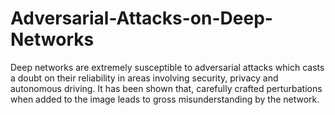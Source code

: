 # Adversarial-Attacks-on-Deep-Networks
Deep networks are extremely susceptible to adversarial attacks which casts a doubt on their reliability in areas involving security, privacy and autonomous driving. It has been shown that, carefully crafted perturbations when added to the image leads to gross misunderstanding by the network.
